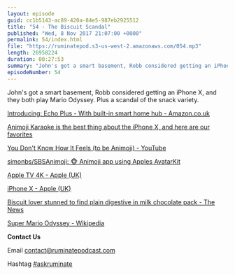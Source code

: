 ```yaml
---
layout: episode
guid: cc1b5143-ac89-420a-84e5-987eb2925512
title: "54 - The Biscuit Scandal"
published: "Wed, 8 Nov 2017 21:07:00 +0000"
permalink: 54/index.html
file: "https://ruminatepod.s3-us-west-2.amazonaws.com/054.mp3"
length: 26958224
duration: 00:27:53
summary: "John's got a smart basement, Robb considered getting an iPhone X, and they both play Mario Odyssey. Plus a scandal of the snack variety."
episodeNumber: 54
---
```


John's got a smart basement, Robb considered getting an iPhone X, and they both play Mario Odyssey. Plus a scandal of the snack variety.

[Introducing: Echo Plus - With built-in smart home hub - Amazon.co.uk](https://www.amazon.co.uk/Echo-Plus-With-Built-In-Smart-Home-Hub-Silver-Includes-Philips-Hue-Light-Bulb/dp/B075RLRGB5)

[Animoji Karaoke is the best thing about the iPhone X, and here are our favorites](http://mashable.com/2017/11/06/animoji-karaoke-roundup/#v0b5qZrkugqc)

[You Don't Know How It Feels (to be Animoji) - YouTube](https://www.youtube.com/watch?v=FX_sbDAPvek)

[simonbs/SBSAnimoji: 🐵 Animoji app using Apples AvatarKit](https://github.com/simonbs/SBSAnimoji)

[Apple TV 4K - Apple (UK)](https://www.apple.com/uk/apple-tv-4k/)

[iPhone X - Apple (UK)](https://www.apple.com/uk/iphone-x/)

[Biscuit lover stunned to find plain digestive in milk chocolate pack - The News](http://www.portsmouth.co.uk/business/biscuit-lover-stunned-to-find-plain-digestive-in-milk-chocolate-pack-1-8224342)

[Super Mario Odyssey - Wikipedia](https://en.wikipedia.org/wiki/Super_Mario_Odyssey)

**Contact Us**

Email [contact@ruminatepodcast.com](mailto:contact@ruminatepodcast.com)

Hashtag [#askruminate](https://twitter.com/search?q=askruminate)
